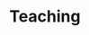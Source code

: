 ---
layout: teaching
permalink: /teaching/
title: Teaching
description: This page includes courses taught and resources/activities (which I hope will grow!)
nav: true
nav_order: 4
---